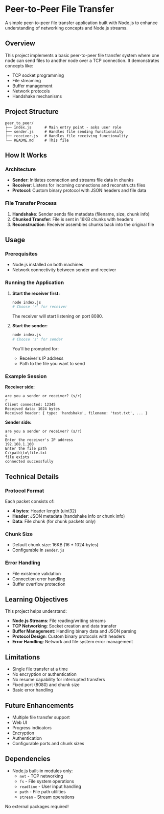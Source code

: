 # Peer-to-Peer File Transfer

A simple peer-to-peer file transfer application built with Node.js to enhance understanding of networking concepts and Node.js streams.

## Overview

This project implements a basic peer-to-peer file transfer system where one node can send files to another node over a TCP connection. It demonstrates concepts like:

- TCP socket programming
- File streaming
- Buffer management
- Network protocols
- Handshake mechanisms

## Project Structure

```
peer_to_peer/
├── index.js      # Main entry point - asks user role
├── sender.js     # Handles file sending functionality
├── receiver.js   # Handles file receiving functionality
└── README.md     # This file
```

## How It Works

### Architecture
- **Sender**: Initiates connection and streams file data in chunks
- **Receiver**: Listens for incoming connections and reconstructs files
- **Protocol**: Custom binary protocol with JSON headers and file data

### File Transfer Process
1. **Handshake**: Sender sends file metadata (filename, size, chunk info)
2. **Chunked Transfer**: File is sent in 16KB chunks with headers
3. **Reconstruction**: Receiver assembles chunks back into the original file

## Usage

### Prerequisites
- Node.js installed on both machines
- Network connectivity between sender and receiver

### Running the Application

1. **Start the receiver first:**
   ```bash
   node index.js
   # Choose 'r' for receiver
   ```
   The receiver will start listening on port 8080.

2. **Start the sender:**
   ```bash
   node index.js
   # Choose 's' for sender
   ```
   You'll be prompted for:
   - Receiver's IP address
   - Path to the file you want to send

### Example Session

**Receiver side:**
```
are you a sender or receiver? (s/r)
r
Client connected: 12345
Received data: 1024 bytes
Received header: { type: 'handshake', filename: 'test.txt', ... }
```

**Sender side:**
```
are you a sender or receiver? (s/r)
s
Enter the receiver's IP address
192.168.1.100
Enter the file path
C:\path\to\file.txt
file exists
connected successfully
```

## Technical Details

### Protocol Format
Each packet consists of:
- **4 bytes**: Header length (uint32)
- **Header**: JSON metadata (handshake info or chunk info)
- **Data**: File chunk (for chunk packets only)

### Chunk Size
- Default chunk size: 16KB (16 * 1024 bytes)
- Configurable in `sender.js`

### Error Handling
- File existence validation
- Connection error handling
- Buffer overflow protection

## Learning Objectives

This project helps understand:
- **Node.js Streams**: File reading/writing streams
- **TCP Networking**: Socket creation and data transfer
- **Buffer Management**: Handling binary data and JSON parsing
- **Protocol Design**: Custom binary protocols with headers
- **Error Handling**: Network and file system error management

## Limitations
- Single file transfer at a time
- No encryption or authentication
- No resume capability for interrupted transfers
- Fixed port (8080) and chunk size
- Basic error handling

## Future Enhancements

- Multiple file transfer support
- Web UI
- Progress indicators
- Encryption
- Authentication
- Configurable ports and chunk sizes

## Dependencies

- Node.js built-in modules only:
  - `net` - TCP networking
  - `fs` - File system operations
  - `readline` - User input handling
  - `path` - File path utilities
  - `stream` - Stream operations

No external packages required! 